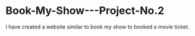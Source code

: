 # Book-My-Show---Project-No.2
I have created a website similar to book my show to booked a movie ticket.
